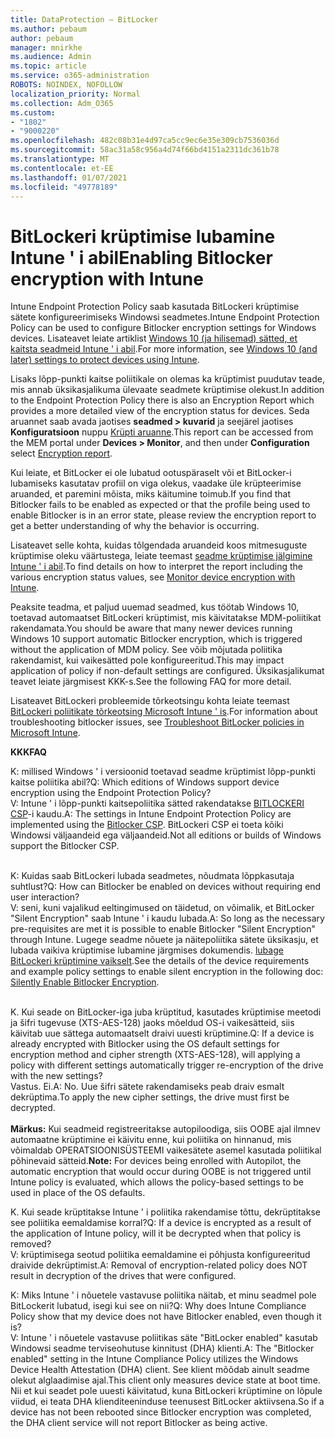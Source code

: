 ```yaml
---
title: DataProtection – BitLocker
ms.author: pebaum
author: pebaum
manager: mnirkhe
ms.audience: Admin
ms.topic: article
ms.service: o365-administration
ROBOTS: NOINDEX, NOFOLLOW
localization_priority: Normal
ms.collection: Adm_O365
ms.custom:
- "1802"
- "9000220"
ms.openlocfilehash: 482c08b31e4d97ca5cc9ec6e35e309cb7536036d
ms.sourcegitcommit: 58ac31a58c956a4d74f66bd4151a2311dc361b78
ms.translationtype: MT
ms.contentlocale: et-EE
ms.lasthandoff: 01/07/2021
ms.locfileid: "49778189"
---
```

# <a name="enabling-bitlocker-encryption-with-intune"></a><span data-ttu-id="b4d58-102">BitLockeri krüptimise lubamine Intune ' i abil</span><span class="sxs-lookup"><span data-stu-id="b4d58-102">Enabling Bitlocker encryption with Intune</span></span>

<span data-ttu-id="b4d58-103">Intune Endpoint Protection Policy saab kasutada BitLockeri krüptimise sätete konfigureerimiseks Windowsi seadmetes.</span><span class="sxs-lookup"><span data-stu-id="b4d58-103">Intune Endpoint Protection Policy can be used to configure Bitlocker encryption settings for Windows devices.</span></span> <span data-ttu-id="b4d58-104">Lisateavet leiate artiklist [Windows 10 (ja hilisemad) sätted, et kaitsta seadmeid Intune ' i abil](https://docs.microsoft.com/intune/endpoint-protection-windows-10#windows-encryption).</span><span class="sxs-lookup"><span data-stu-id="b4d58-104">For more information, see [Windows 10 (and later) settings to protect devices using Intune](https://docs.microsoft.com/intune/endpoint-protection-windows-10#windows-encryption).</span></span>

<span data-ttu-id="b4d58-105">Lisaks lõpp-punkti kaitse poliitikale on olemas ka krüptimist puudutav teade, mis annab üksikasjalikuma ülevaate seadmete krüptimise olekust.</span><span class="sxs-lookup"><span data-stu-id="b4d58-105">In addition to the Endpoint Protection Policy there is also an Encryption Report which provides a more detailed view of the encryption status for devices.</span></span> <span data-ttu-id="b4d58-106">Seda aruannet saab avada jaotises **seadmed > kuvarid** ja seejärel jaotises **Konfiguratsioon** nuppu [Krüpti aruanne](https://endpoint.microsoft.com/#blade/Microsoft_Intune_DeviceSettings/DevicesMonitorMenu/encryptionReport).</span><span class="sxs-lookup"><span data-stu-id="b4d58-106">This report can be accessed from the MEM portal under **Devices > Monitor**, and then under **Configuration** select [Encryption report](https://endpoint.microsoft.com/#blade/Microsoft_Intune_DeviceSettings/DevicesMonitorMenu/encryptionReport).</span></span>

<span data-ttu-id="b4d58-107">Kui leiate, et BitLocker ei ole lubatud ootuspäraselt või et BitLocker-i lubamiseks kasutatav profiil on viga olekus, vaadake üle krüpteerimise aruanded, et paremini mõista, miks käitumine toimub.</span><span class="sxs-lookup"><span data-stu-id="b4d58-107">If you find that Bitlocker fails to be enabled as expected or that the profile being used to enable Bitlocker is in an error state, please review the encryption report to get a better understanding of why the behavior is occurring.</span></span>

<span data-ttu-id="b4d58-108">Lisateavet selle kohta, kuidas tõlgendada aruandeid koos mitmesuguste krüptimise oleku väärtustega, leiate teemast [seadme krüptimise jälgimine Intune ' i abil](https://docs.microsoft.com/mem/intune/protect/encryption-monitor).</span><span class="sxs-lookup"><span data-stu-id="b4d58-108">To find details on how to interpret the report including the various encryption status values, see [Monitor device encryption with Intune](https://docs.microsoft.com/mem/intune/protect/encryption-monitor).</span></span>

<span data-ttu-id="b4d58-109">Peaksite teadma, et paljud uuemad seadmed, kus töötab Windows 10, toetavad automaatset BitLockeri krüptimist, mis käivitatakse MDM-poliitikat rakendamata.</span><span class="sxs-lookup"><span data-stu-id="b4d58-109">You should be aware that many newer devices running Windows 10 support automatic Bitlocker encryption, which is triggered without the application of MDM policy.</span></span> <span data-ttu-id="b4d58-110">See võib mõjutada poliitika rakendamist, kui vaikesätted pole konfigureeritud.</span><span class="sxs-lookup"><span data-stu-id="b4d58-110">This may impact application of policy if non-default settings are configured.</span></span> <span data-ttu-id="b4d58-111">Üksikasjalikumat teavet leiate järgmisest KKK-s.</span><span class="sxs-lookup"><span data-stu-id="b4d58-111">See the following FAQ for more detail.</span></span>

<span data-ttu-id="b4d58-112">Lisateavet BitLockeri probleemide tõrkeotsingu kohta leiate teemast [BitLockeri poliitikate tõrkeotsing Microsoft Intune ' is](https://docs.microsoft.com/intune/protect/troubleshoot-bitlocker-policies).</span><span class="sxs-lookup"><span data-stu-id="b4d58-112">For information about troubleshooting bitlocker issues, see [Troubleshoot BitLocker policies in Microsoft Intune](https://docs.microsoft.com/intune/protect/troubleshoot-bitlocker-policies).</span></span>
 
 
<span data-ttu-id="b4d58-113">**KKK**</span><span class="sxs-lookup"><span data-stu-id="b4d58-113">**FAQ**</span></span>

<span data-ttu-id="b4d58-114">K: millised Windows ' i versioonid toetavad seadme krüptimist lõpp-punkti kaitse poliitika abil?</span><span class="sxs-lookup"><span data-stu-id="b4d58-114">Q: Which editions of Windows support device encryption using the Endpoint Protection Policy?</span></span><br>
<span data-ttu-id="b4d58-115">V: Intune ' i lõpp-punkti kaitsepoliitika sätted rakendatakse [BITLOCKERI CSP](https://docs.microsoft.com/windows/client-management/mdm/bitlocker-csp)-i kaudu.</span><span class="sxs-lookup"><span data-stu-id="b4d58-115">A: The settings in Intune Endpoint Protection Policy are implemented using the [Bitlocker CSP](https://docs.microsoft.com/windows/client-management/mdm/bitlocker-csp).</span></span> <span data-ttu-id="b4d58-116">BitLockeri CSP ei toeta kõiki Windowsi väljaandeid ega väljaandeid.</span><span class="sxs-lookup"><span data-stu-id="b4d58-116">Not all editions or builds of Windows support the Bitlocker CSP.</span></span> <br><br>

<span data-ttu-id="b4d58-117">K: Kuidas saab BitLockeri lubada seadmetes, nõudmata lõppkasutaja suhtlust?</span><span class="sxs-lookup"><span data-stu-id="b4d58-117">Q: How can Bitlocker be enabled on devices without requiring end user interaction?</span></span><br>
<span data-ttu-id="b4d58-118">V: seni, kuni vajalikud eeltingimused on täidetud, on võimalik, et BitLocker "Silent Encryption" saab Intune ' i kaudu lubada.</span><span class="sxs-lookup"><span data-stu-id="b4d58-118">A: So long as the necessary pre-requisites are met it is possible to enable Bitlocker "Silent Encryption" through Intune.</span></span> <span data-ttu-id="b4d58-119">Lugege seadme nõuete ja näitepoliitika sätete üksikasju, et lubada vaikiva krüptimise lubamine järgmises dokumendis. [lubage BitLockeri krüptimine vaikselt](https://docs.microsoft.com/mem/intune/protect/encrypt-devices#silently-enable-bitlocker-on-devices).</span><span class="sxs-lookup"><span data-stu-id="b4d58-119">See the details of the device requirements and example policy settings to enable silent encryption in the following doc: [Silently Enable Bitlocker Encryption](https://docs.microsoft.com/mem/intune/protect/encrypt-devices#silently-enable-bitlocker-on-devices).</span></span> <br><br>

<span data-ttu-id="b4d58-120">K. Kui seade on BitLocker-iga juba krüptitud, kasutades krüptimise meetodi ja šifri tugevuse (XTS-AES-128) jaoks mõeldud OS-i vaikesätteid, siis käivitab uue sättega automaatselt draivi uuesti krüptimine.</span><span class="sxs-lookup"><span data-stu-id="b4d58-120">Q: If a device is already encrypted with Bitlocker using the OS default settings for encryption method and cipher strength (XTS-AES-128), will applying a policy with different settings automatically trigger re-encryption of the drive with the new settings?</span></span><br>
<span data-ttu-id="b4d58-121">Vastus. Ei.</span><span class="sxs-lookup"><span data-stu-id="b4d58-121">A: No.</span></span> <span data-ttu-id="b4d58-122">Uue šifri sätete rakendamiseks peab draiv esmalt dekrüptima.</span><span class="sxs-lookup"><span data-stu-id="b4d58-122">To apply the new cipher settings, the drive must first be decrypted.</span></span><br><br>
<span data-ttu-id="b4d58-123">**Märkus:** Kui seadmeid registreeritakse autopiloodiga, siis OOBE ajal ilmnev automaatne krüptimine ei käivitu enne, kui poliitika on hinnanud, mis võimaldab OPERATSIOONISÜSTEEMI vaikesätete asemel kasutada poliitikal põhinevaid sätteid.</span><span class="sxs-lookup"><span data-stu-id="b4d58-123">**Note:** For devices being enrolled with Autopilot, the automatic encryption that would occur during OOBE is not triggered until Intune policy is evaluated, which allows the policy-based settings to be used in place of the OS defaults.</span></span>
 
<span data-ttu-id="b4d58-124">K. Kui seade krüptitakse Intune ' i poliitika rakendamise tõttu, dekrüptitakse see poliitika eemaldamise korral?</span><span class="sxs-lookup"><span data-stu-id="b4d58-124">Q: If a device is encrypted as a result of the  application of Intune policy, will it be decrypted when that policy is removed?</span></span><br>
<span data-ttu-id="b4d58-125">V: krüptimisega seotud poliitika eemaldamine ei põhjusta konfigureeritud draivide dekrüptimist.</span><span class="sxs-lookup"><span data-stu-id="b4d58-125">A: Removal of encryption-related policy does NOT result in decryption of the drives that were configured.</span></span>
 
<span data-ttu-id="b4d58-126">K: Miks Intune ' i nõuetele vastavuse poliitika näitab, et minu seadmel pole BitLockerit lubatud, isegi kui see on nii?</span><span class="sxs-lookup"><span data-stu-id="b4d58-126">Q: Why does Intune Compliance Policy show that my device does not have Bitlocker enabled, even though it is?</span></span><br>
<span data-ttu-id="b4d58-127">V: Intune ' i nõuetele vastavuse poliitikas säte "BitLocker enabled" kasutab Windowsi seadme terviseohutuse kinnitust (DHA) klienti.</span><span class="sxs-lookup"><span data-stu-id="b4d58-127">A: The "Bitlocker enabled" setting in the Intune Compliance Policy utilizes the Windows Device Health Attestation  (DHA) client.</span></span> <span data-ttu-id="b4d58-128">See klient mõõdab ainult seadme olekut alglaadimise ajal.</span><span class="sxs-lookup"><span data-stu-id="b4d58-128">This client only measures device state at boot time.</span></span> <span data-ttu-id="b4d58-129">Nii et kui seadet pole uuesti käivitatud, kuna BitLockeri krüptimine on lõpule viidud, ei teata DHA klienditeeninduse teenusest BitLocker aktiivsena.</span><span class="sxs-lookup"><span data-stu-id="b4d58-129">So if a device has not been rebooted since Bitlocker encryption was completed, the DHA client service will not report Bitlocker as being active.</span></span>
 
 